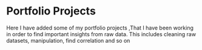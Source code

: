 # Portfolio Projects
Here I have added some of my portfolio projects ,That I have been working in order to find important insights from raw data.
This includes cleaning raw datasets, manipulation, find correlation and so on
